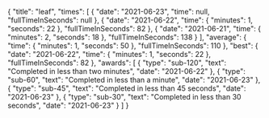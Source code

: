 {
  "title": "leaf",
  "times": [
    {
      "date": "2021-06-23",
      "time": null,
      "fullTimeInSeconds": null
    },
    {
      "date": "2021-06-22",
      "time": {
        "minutes": 1,
        "seconds": 22
      },
      "fullTimeInSeconds": 82
    },
    {
      "date": "2021-06-21",
      "time": {
        "minutes": 2,
        "seconds": 18
      },
      "fullTimeInSeconds": 138
    }
  ],
  "average": {
    "time": {
      "minutes": 1,
      "seconds": 50
    },
    "fullTimeInSeconds": 110
  },
  "best": {
    "date": "2021-06-22",
    "time": {
      "minutes": 1,
      "seconds": 22
    },
    "fullTimeInSeconds": 82
  },
  "awards": [
    {
      "type": "sub-120",
      "text": "Completed in less than two minutes",
      "date": "2021-06-22"
    },
    {
      "type": "sub-60",
      "text": "Completed in less than a minute",
      "date": "2021-06-23"
    },
    {
      "type": "sub-45",
      "text": "Completed in less than 45 seconds",
      "date": "2021-06-23"
    },
    {
      "type": "sub-30",
      "text": "Completed in less than 30 seconds",
      "date": "2021-06-23"
    }
  ]
}